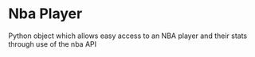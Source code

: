 # Nba Player

Python object which allows easy access to an NBA player and their stats through use of the nba API
